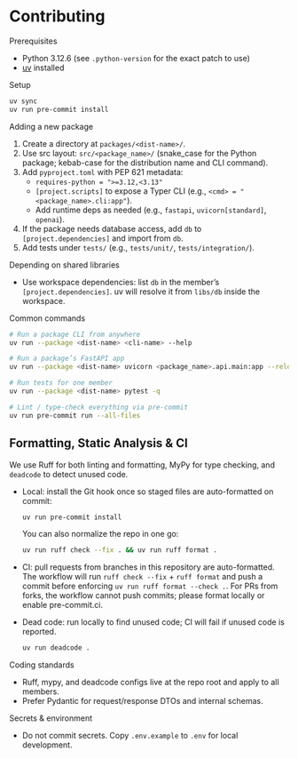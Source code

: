 # Contributing

Prerequisites
- Python 3.12.6 (see `.python-version` for the exact patch to use)
- [uv](https://docs.astral.sh/uv/) installed

Setup

```bash
uv sync
uv run pre-commit install
```

Adding a new package
1. Create a directory at `packages/<dist-name>/`.
2. Use src layout: `src/<package_name>/` (snake_case for the Python package; kebab-case for the distribution name and CLI command).
3. Add `pyproject.toml` with PEP 621 metadata:
   - `requires-python = ">=3.12,<3.13"`
   - `[project.scripts]` to expose a Typer CLI (e.g., `<cmd> = "<package_name>.cli:app"`).
   - Add runtime deps as needed (e.g., `fastapi`, `uvicorn[standard]`, `openai`).
4. If the package needs database access, add `db` to `[project.dependencies]` and import from `db`.
5. Add tests under `tests/` (e.g., `tests/unit/`, `tests/integration/`).

Depending on shared libraries
- Use workspace dependencies: list `db` in the member’s `[project.dependencies]`. uv will resolve it from `libs/db` inside the workspace.

Common commands

```bash
# Run a package CLI from anywhere
uv run --package <dist-name> <cli-name> --help

# Run a package’s FastAPI app
uv run --package <dist-name> uvicorn <package_name>.api.main:app --reload --port 8000

# Run tests for one member
uv run --package <dist-name> pytest -q

# Lint / type-check everything via pre-commit
uv run pre-commit run --all-files
```

## Formatting, Static Analysis & CI

We use Ruff for both linting and formatting, MyPy for type checking, and
`deadcode` to detect unused code.

- Local: install the Git hook once so staged files are auto-formatted on commit:
  ```bash
  uv run pre-commit install
  ```
  You can also normalize the repo in one go:
  ```bash
  uv run ruff check --fix . && uv run ruff format .
  ```

- CI: pull requests from branches in this repository are auto-formatted. The
  workflow will run `ruff check --fix` + `ruff format` and push a commit before
  enforcing `uv run ruff format --check .`. For PRs from forks, the workflow
  cannot push commits; please format locally or enable pre-commit.ci.

- Dead code: run locally to find unused code; CI will fail if unused code is reported.
  ```bash
  uv run deadcode .
  ```

Coding standards
- Ruff, mypy, and deadcode configs live at the repo root and apply to all members.
- Prefer Pydantic for request/response DTOs and internal schemas.

Secrets & environment
- Do not commit secrets. Copy `.env.example` to `.env` for local development.
